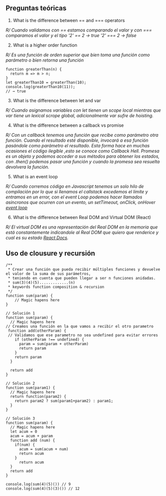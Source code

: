 ## Preguntas teóricas

1. What is the difference between == and === operators

_R/ Cuando validamos con == estamos comparando el valor y con === comparamos el valor y el tipo '2' == 2 -> true '2' === 2 -> false_

2. What is a higher order function

_R/ Es una función de orden superior que bien toma una función como parámetro o bien retorna una función_

```
function greaterThan(n) {
  return m => m > n;
}
let greaterThan10 = greaterThan(10);
console.log(greaterThan10(11));
// → true

```

3. What is the difference between let and var

_R/ Cuando asignamos variables con let tienen un scope local mientras que var tiene un lexical scrope global, adicionalmente var sufre de hoisting._

4. What is the difference between a callback vs promise

_R/ Con un callback tenemos una función que recibe como parámetro otra función. Cuando el resultado esté disponible, invocará a esa función pasándole como parámetro el resultado. Esta forma hace en muchas ocasiones el código ilegible ,esto se conoce como Callback Hell.
Promesa es un objeto y podemos acceder a sus métodos para obtener los estados, con .then() podemos pasar una función y cuando la promesa sea resuelta devolvera la función._

5. What is an event loop

_R/ Cuando corremos código en Javascript tenemos un solo hilo de compilación por lo que si llenamos el callstack excedemos el limite y entramos en un error, con el event Loop podemos hacer llamados asincronos que ocurren con un evento, un setTimeout, onClick, onHover
[event loop](https://medium.com/@ubykuo/event-loop-la-naturaleza-asincr%C3%B3nica-de-javascript-78d0a9a3e03d)_

6. What is the difference between Real DOM and Virtual DOM (React)

_R/ El virtual DOM es una representación del Real DOM en la memoria que está constantemente indicandole al Real DOM que quiero que renderice y cual es su estado
[React Docs](https://es.reactjs.org/docs/faq-internals.html)._

## Uso de clousure y recursión

```
/**
 * Crear una función que pueda recibir múltiples funciones y devuelve el valor de la suma de sus parámetros,
 * teniendo en cuenta que pueden llegar a ser n funciones anidadas.
 * sum(3)(4)(5).............(n)
 * keywords function composition & recursion
 */
function sum(param) {
	// Magic hapens here
}

// Solución 1
function sum(param) {
  // Magic hapens here
// Creamos una función en la que vamos a recibir el otro parametro
 function add(otherParam) {
 // Validamos que ese parametro no sea undefined para evitar errores
    if (otherParam !== undefined) {
      param = sum(param + otherParam)
      return param
    }
    return param
  }

  return add
}

// Solución 2
function sum(param1) {
  // Magic hapens here
  return function(param2) {
    return param2 ? sum(param1+param2) : param1;
  }
}

// Solución 3
function sum(param) {
  // Magic hapens here
  let acum = 0
  acum = acum + param
  function add (num) {
    if(num) {
      acum = sum(acum + num)
      return acum
    }
      return acum
  }
  return add
}

console.log(sum(4)(5)()) // 9
console.log(sum(4)(5)(3)()) // 12
```
